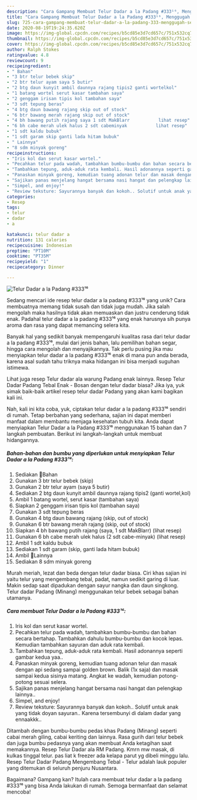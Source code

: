 ```yaml
---
description: "Cara Gampang Membuat Telur Dadar a la Padang #333¹⁶, Menggugah Selera"
title: "Cara Gampang Membuat Telur Dadar a la Padang #333¹⁶, Menggugah Selera"
slug: 725-cara-gampang-membuat-telur-dadar-a-la-padang-333-menggugah-selera
date: 2020-08-19T19:24:35.620Z
image: https://img-global.cpcdn.com/recipes/b5cd85e3d7cd657c/751x532cq70/telur-dadar-a-la-padang-333⁶-foto-resep-utama.jpg
thumbnail: https://img-global.cpcdn.com/recipes/b5cd85e3d7cd657c/751x532cq70/telur-dadar-a-la-padang-333⁶-foto-resep-utama.jpg
cover: https://img-global.cpcdn.com/recipes/b5cd85e3d7cd657c/751x532cq70/telur-dadar-a-la-padang-333⁶-foto-resep-utama.jpg
author: Ralph Stokes
ratingvalue: 4.8
reviewcount: 9
recipeingredient:
- " Bahan"
- "3 btr telur bebek skip"
- "2 btr telur ayam saya 5 butir"
- "2 btg daun kunyit ambil daunnya rajang tipis2 ganti wortelkol"
- "1 batang wortel serut kasar tambahan saya"
- "2 genggam irisan tipis kol tambahan saya"
- "3 sdt tepung beras"
- "4 btg daun bawang rajang skip out of stock"
- "6 btr bawang merah rajang skip out of stock"
- "4 bh bawang putih rajang saya 1 sdt MakBlarr           lihat resep"
- "6 bh cabe merah ulek halus 2 sdt cabeminyak           lihat resep"
- "1 sdt kaldu bubuk"
- "1 sdt garam skip ganti lada hitam bubuk"
- " Lainnya"
- "8 sdm minyak goreng"
recipeinstructions:
- "Iris kol dan serut kasar wortel."
- "Pecahkan telur pada wadah, tambahkan bumbu-bumbu dan bahan secara bertahap. Tambahkan dahulu bumbu-bumbu dan kocok lepas. Kemudian tambahkan sayuran dan aduk rata kembali."
- "Tambahkan tepung, aduk-aduk rata kembali. Hasil adonannya seperti gambar kedua yaa.."
- "Panaskan minyak goreng, kemudian tuang adonan telur dan masak dengan api sedang sampai golden brown. Balik (1x saja) dan masak sampai kedua sisinya matang. Angkat ke wadah, kemudian potong-potong sesuai selera."
- "Sajikan panas menjelang hangat bersama nasi hangat dan pelengkap lainnya.."
- "Simpel, and enjoy!"
- "Review teksture: Sayurannya banyak dan kokoh.. Solutif untuk anak yang tidak doyan sayuran.. Karena tersembunyi di dalam dadar yang ennaakkk.."
categories:
- Resep
tags:
- telur
- dadar
- a

katakunci: telur dadar a 
nutrition: 131 calories
recipecuisine: Indonesian
preptime: "PT10M"
cooktime: "PT35M"
recipeyield: "1"
recipecategory: Dinner

---
```



![Telur Dadar a la Padang #333¹⁶](https://img-global.cpcdn.com/recipes/b5cd85e3d7cd657c/751x532cq70/telur-dadar-a-la-padang-333⁶-foto-resep-utama.jpg)

Sedang mencari ide resep telur dadar a la padang #333¹⁶ yang unik? Cara membuatnya memang tidak susah dan tidak juga mudah. Jika salah mengolah maka hasilnya tidak akan memuaskan dan justru cenderung tidak enak. Padahal telur dadar a la padang #333¹⁶ yang enak harusnya sih punya aroma dan rasa yang dapat memancing selera kita.

Banyak hal yang sedikit banyak mempengaruhi kualitas rasa dari telur dadar a la padang #333¹⁶, mulai dari jenis bahan, lalu pemilihan bahan segar, hingga cara mengolah dan menyajikannya. Tak perlu pusing jika mau menyiapkan telur dadar a la padang #333¹⁶ enak di mana pun anda berada, karena asal sudah tahu triknya maka hidangan ini bisa menjadi suguhan istimewa.

Lihat juga resep Telur dadar ala warung Padang enak lainnya. Resep Telur Dadar Padang Tebal Enak - Bosan dengan telur dadar biasa? Jika iya, yuk simak baik-baik artikel resep telur dadar Padang yang akan kami bagikan kali ini.


Nah, kali ini kita coba, yuk, ciptakan telur dadar a la padang #333¹⁶ sendiri di rumah. Tetap berbahan yang sederhana, sajian ini dapat memberi manfaat dalam membantu menjaga kesehatan tubuh kita. Anda dapat menyiapkan Telur Dadar a la Padang #333¹⁶ menggunakan 15 bahan dan 7 langkah pembuatan. Berikut ini langkah-langkah untuk membuat hidangannya.

<!--inarticleads1-->

##### Bahan-bahan dan bumbu yang diperlukan untuk menyiapkan Telur Dadar a la Padang #333¹⁶:

1. Sediakan  💜Bahan
1. Gunakan 3 btr telur bebek (skip)
1. Gunakan 2 btr telur ayam (saya 5 butir)
1. Sediakan 2 btg daun kunyit ambil daunnya rajang tipis2 (ganti wortel,kol)
1. Ambil 1 batang wortel, serut kasar (tambahan saya)
1. Siapkan 2 genggam irisan tipis kol (tambahan saya)
1. Gunakan 3 sdt tepung beras
1. Gunakan 4 btg daun bawang rajang (skip, out of stock)
1. Gunakan 6 btr bawang merah rajang (skip, out of stock)
1. Siapkan 4 bh bawang putih rajang (saya, 1 sdt MakBlarr)           (lihat resep)
1. Gunakan 6 bh cabe merah ulek halus (2 sdt cabe-minyak)           (lihat resep)
1. Ambil 1 sdt kaldu bubuk
1. Sediakan 1 sdt garam (skip, ganti lada hitam bubuk)
1. Ambil  💜Lainnya
1. Sediakan 8 sdm minyak goreng


Murah meriah, lezat dan beda dengan telur dadar biasa. Ciri khas sajian ini yaitu telur yang mengembang tebal, padat, namun sedikit garing di luar. Makin sedap saat dipadukan dengan sayur nangka dan daun singkong. Telur dadar Padang (Minang) menggunakan telur bebek sebagai bahan utamanya. 

<!--inarticleads2-->

##### Cara membuat Telur Dadar a la Padang #333¹⁶:

1. Iris kol dan serut kasar wortel.
1. Pecahkan telur pada wadah, tambahkan bumbu-bumbu dan bahan secara bertahap. Tambahkan dahulu bumbu-bumbu dan kocok lepas. Kemudian tambahkan sayuran dan aduk rata kembali.
1. Tambahkan tepung, aduk-aduk rata kembali. Hasil adonannya seperti gambar kedua yaa..
1. Panaskan minyak goreng, kemudian tuang adonan telur dan masak dengan api sedang sampai golden brown. Balik (1x saja) dan masak sampai kedua sisinya matang. Angkat ke wadah, kemudian potong-potong sesuai selera.
1. Sajikan panas menjelang hangat bersama nasi hangat dan pelengkap lainnya..
1. Simpel, and enjoy!
1. Review teksture: Sayurannya banyak dan kokoh.. Solutif untuk anak yang tidak doyan sayuran.. Karena tersembunyi di dalam dadar yang ennaakkk..


Ditambah dengan bumbu-bumbu pedas khas Padang (Minang) seperti cabai merah giling, cabai keriting dan lainnya. Rasa gurih dari telur bebek dan juga bumbu pedasnya yang akan membuat Anda ketagihan saat memakannya. Resep Telur Dadar ala RM Padang. Kmrn mw masak, di kulkas tinggal telur. pas liat k freezer ada kelapa parut yg dibeli minggu lalu. Resep Telur Dadar Padang Mengembang Tebal - Telur adalah lauk populer yang ditemukan di seluruh penjuru Nusantara. 

Bagaimana? Gampang kan? Itulah cara membuat telur dadar a la padang #333¹⁶ yang bisa Anda lakukan di rumah. Semoga bermanfaat dan selamat mencoba!
